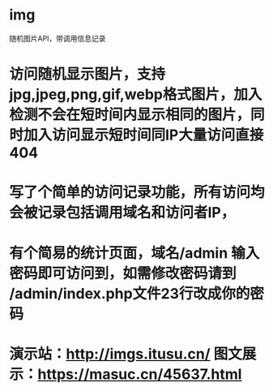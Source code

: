 # img
随机图片API，带调用信息记录

# 访问随机显示图片，支持jpg,jpeg,png,gif,webp格式图片，加入检测不会在短时间内显示相同的图片，同时加入访问显示短时间同IP大量访问直接404

# 写了个简单的访问记录功能，所有访问均会被记录包括调用域名和访问者IP，
# 有个简易的统计页面，域名/admin   输入密码即可访问到，如需修改密码请到 /admin/index.php文件23行改成你的密码
# 演示站：http://imgs.itusu.cn/   图文展示：https://masuc.cn/45637.html
